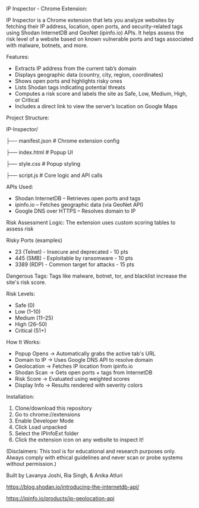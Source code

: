 IP Inspector - Chrome Extension:

IP Inspector is a Chrome extension that lets you analyze websites by fetching their IP address, location, open ports, and security-related tags using Shodan InternetDB and GeoNet (ipinfo.io) APIs. It helps assess the risk level of a website based on known vulnerable ports and tags associated with malware, botnets, and more.

Features:
* Extracts IP address from the current tab’s domain
* Displays geographic data (country, city, region, coordinates)
* Shows open ports and highlights risky ones
* Lists Shodan tags indicating potential threats
* Computes a risk score and labels the site as Safe, Low, Medium, High, or Critical
* Includes a direct link to view the server’s location on Google Maps

Project Structure:

IP-Inspector/

├── manifest.json         # Chrome extension config

├── index.html            # Popup UI

├── style.css             # Popup styling

├── script.js             # Core logic and API calls

APIs Used:
* Shodan InternetDB – Retrieves open ports and tags
* ipinfo.io – Fetches geographic data (via GeoNet API)
* Google DNS over HTTPS – Resolves domain to IP

Risk Assessment Logic:
The extension uses custom scoring tables to assess risk

Risky Ports (examples)
* 23 (Telnet) - Insecure and deprecated - 10 pts
* 445	(SMB) - Exploitable by ransomware - 10 pts
* 3389 (RDP) - Common target for attacks - 15 pts

Dangerous Tags:
Tags like malware, botnet, tor, and blacklist increase the site's risk score.

Risk Levels:
* Safe (0)
* Low (1–10)
* Medium (11–25)
* High (26–50)
* Critical (51+)

How It Works: 
* Popup Opens → Automatically grabs the active tab's URL
* Domain to IP → Uses Google DNS API to resolve domain
* Geolocation → Fetches IP location from ipinfo.io
* Shodan Scan → Gets open ports + tags from InternetDB
* Risk Score → Evaluated using weighted scores
* Display Info → Results rendered with severity colors

Installation:
1. Clone/download this repository
2. Go to chrome://extensions
3. Enable Developer Mode
4. Click Load unpacked
5. Select the IPInfoExt folder
6. Click the extension icon on any website to inspect it!

(Disclaimers: This tool is for educational and research purposes only. Always comply with ethical guidelines and never scan or probe systems without permission.)

Built by Lavanya Joshi, Ria Singh, & Anika Atluri

[https://blog.shodan.io/introducing-the-internetdb-api/
](url)

[https://ipinfo.io/products/ip-geolocation-api
](url)
